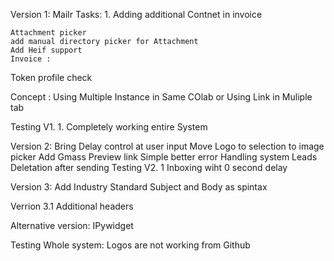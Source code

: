 Version 1:
    Mailr
    Tasks: 1. Adding additional Contnet in invoice

    Attachment picker
    add manual directory picker for Attachment
    Add Heif support
    Invoice :
Token profile check

Concept : Using Multiple Instance in Same COlab or Using Link in Muliple tab


Testing V1. 1. Completely working entire System

Version 2: Bring Delay control at user input
    Move Logo to selection to image picker
Add Gmass Preview link
Simple better error Handling system
Leads Deletation after sending
Testing V2. 1 Inboxing wiht 0 second delay


Version 3: Add Industry Standard Subject and Body as spintax

Verrion 3.1 Additional headers



Alternative version: IPywidget


Testing Whole system: 
Logos are not working from Github 

